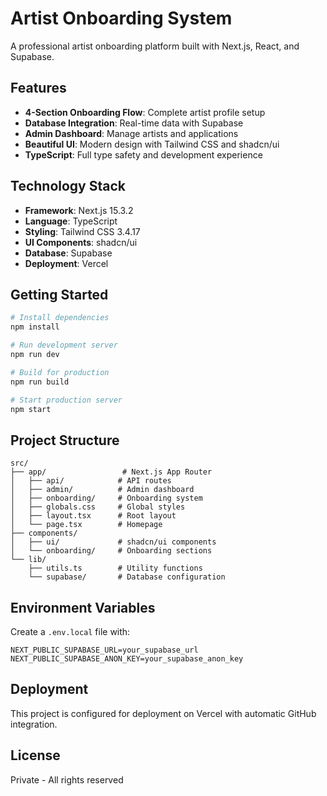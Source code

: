 # Artist Onboarding System

A professional artist onboarding platform built with Next.js, React, and Supabase.

## Features

- **4-Section Onboarding Flow**: Complete artist profile setup
- **Database Integration**: Real-time data with Supabase
- **Admin Dashboard**: Manage artists and applications
- **Beautiful UI**: Modern design with Tailwind CSS and shadcn/ui
- **TypeScript**: Full type safety and development experience

## Technology Stack

- **Framework**: Next.js 15.3.2
- **Language**: TypeScript
- **Styling**: Tailwind CSS 3.4.17
- **UI Components**: shadcn/ui
- **Database**: Supabase
- **Deployment**: Vercel

## Getting Started

```bash
# Install dependencies
npm install

# Run development server
npm run dev

# Build for production
npm run build

# Start production server
npm start
```

## Project Structure

```
src/
├── app/                 # Next.js App Router
│   ├── api/            # API routes
│   ├── admin/          # Admin dashboard
│   ├── onboarding/     # Onboarding system
│   ├── globals.css     # Global styles
│   ├── layout.tsx      # Root layout
│   └── page.tsx        # Homepage
├── components/
│   ├── ui/             # shadcn/ui components
│   └── onboarding/     # Onboarding sections
└── lib/
    ├── utils.ts        # Utility functions
    └── supabase/       # Database configuration
```

## Environment Variables

Create a `.env.local` file with:

```env
NEXT_PUBLIC_SUPABASE_URL=your_supabase_url
NEXT_PUBLIC_SUPABASE_ANON_KEY=your_supabase_anon_key
```

## Deployment

This project is configured for deployment on Vercel with automatic GitHub integration.

## License

Private - All rights reserved
